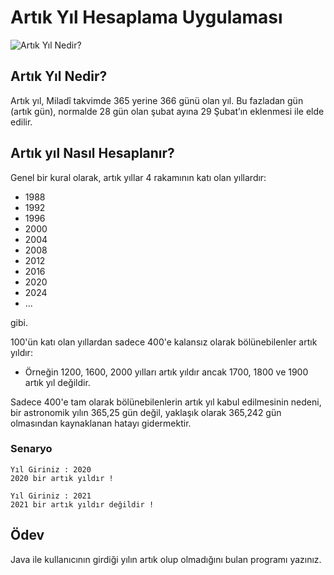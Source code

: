 # Artık Yıl Hesaplama Uygulaması
![Artık Yıl Nedir?](https://patika-prod.s3-eu-central-1.amazonaws.com/userFiles/mevlut/projects/y9qY9BeeFKXn3ZZHw-artik-yil-hesaplama)

## Artık Yıl Nedir?

Artık yıl, Miladî takvimde 365 yerine 366 günü olan yıl. Bu fazladan gün (artık gün), normalde 28 gün olan şubat ayına 29 Şubat’ın eklenmesi ile elde edilir.

## Artık yıl Nasıl Hesaplanır?
Genel bir kural olarak, artık yıllar 4 rakamının katı olan yıllardır:

* 1988
* 1992
* 1996
* 2000
* 2004
* 2008
* 2012
* 2016
* 2020
* 2024
* ...

gibi.


100'ün katı olan yıllardan sadece 400'e kalansız olarak bölünebilenler artık yıldır:

* Örneğin 1200, 1600, 2000 yılları artık yıldır ancak 1700, 1800 ve 1900 artık yıl değildir.

Sadece 400'e tam olarak bölünebilenlerin artık yıl kabul edilmesinin nedeni, bir astronomik yılın 365,25 gün değil, yaklaşık olarak 365,242 gün olmasından kaynaklanan hatayı gidermektir.

### Senaryo

```
Yıl Giriniz : 2020
2020 bir artık yıldır !
```

```
Yıl Giriniz : 2021
2021 bir artık yıldır değildir !
```

## Ödev
Java ile kullanıcının girdiği yılın artık olup olmadığını bulan programı yazınız.